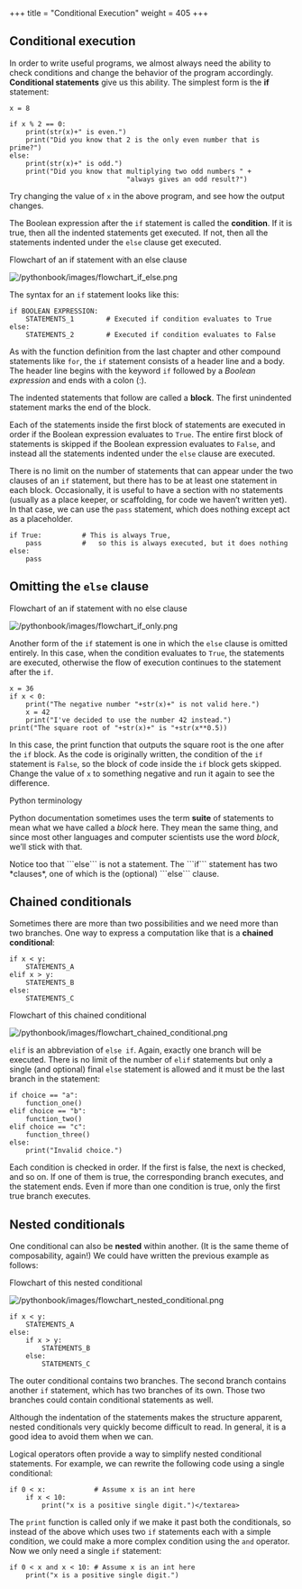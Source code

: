 +++
title = "Conditional Execution"
weight = 405
+++


## Conditional execution

In order to write useful programs, we almost always need the ability to check
conditions and change the behavior of the program accordingly. **Conditional
statements** give us this ability. The simplest form is the **if**
statement:

```
x = 8

if x % 2 == 0:
    print(str(x)+" is even.")
    print("Did you know that 2 is the only even number that is prime?")
else:
    print(str(x)+" is odd.")
    print("Did you know that multiplying two odd numbers " +
                             "always gives an odd result?")                          
```


Try changing the value of ```x``` in the above program, and see how the output changes.

The Boolean expression after the ```if``` statement is called the **condition**.
If it is true, then all the indented statements get executed. If not, then all
the statements indented under the ```else``` clause get executed.

Flowchart of an if statement with an else clause

<img alt="/pythonbook/images/flowchart_if_else.png" class="last" src="/pythonbook/images/flowchart_if_else.png" />

The syntax for an ```if``` statement looks like this:

```
if BOOLEAN EXPRESSION:
    STATEMENTS_1        # Executed if condition evaluates to True
else:
    STATEMENTS_2        # Executed if condition evaluates to False
```

As with the function definition from the last chapter and other compound
statements like ```for```, the ```if``` statement consists of a header line and a body. The header
line begins with the keyword ```if``` followed by a *Boolean expression* and ends with
a colon (:).

The indented statements that follow are called a **block**. The first
unindented statement marks the end of the block.

Each of the statements inside the first block of statements are executed in order if the Boolean
expression evaluates to ```True```. The entire first block of statements
is skipped if the Boolean expression evaluates to ```False```, and instead
all the statements indented under the ```else``` clause are executed.

There is no limit on the number of statements that can appear under the two clauses of an
```if``` statement, but there has to be at least one statement in each block.  Occasionally, it is useful
to have a section with no statements (usually as a place keeper, or scaffolding,
for code we haven&#8217;t written yet). In that case, we can use the ```pass``` statement, which
does nothing except act as a placeholder.


```
if True:          # This is always True,
    pass          #   so this is always executed, but it does nothing
else:
    pass
```

## Omitting the ```else``` clause

Flowchart of an if statement with no else clause

<img alt="/pythonbook/images/flowchart_if_only.png" class="last" src="/pythonbook/images/flowchart_if_only.png" />

Another form of the ```if``` statement is one in which the ```else``` clause is omitted entirely.
In this case, when the condition evaluates to ```True```, the statements are
executed, otherwise the flow of execution continues to the statement after the ```if```.

```
x = 36
if x < 0:
    print("The negative number "+str(x)+" is not valid here.")
    x = 42
    print("I've decided to use the number 42 instead.")
print("The square root of "+str(x)+" is "+str(x**0.5))
```

In this case, the print function that outputs the square root is the one after the ```if``` block.  As the code is originally written, the condition of the ```if``` statement is ```False```, so the block of code inside the ```if``` block gets skipped. Change the value of ```x``` to something negative and run it again to see the difference.

Python terminology

Python documentation sometimes uses the term **suite** of statements to mean what we
have called a *block* here. They mean the same thing, and since most other languages and
computer scientists use the word *block*, we&#8217;ll stick with that.

<p class="last">Notice too that ```else``` is not a statement.  The ```if``` statement has
two *clauses*, one of which is the (optional) ```else``` clause.

## Chained conditionals

Sometimes there are more than two possibilities and we need more than two
branches. One way to express a computation like that is a **chained
conditional**:

```
if x < y:
    STATEMENTS_A
elif x > y:
    STATEMENTS_B
else:
    STATEMENTS_C
```

Flowchart of this chained conditional

<img alt="/pythonbook/images/flowchart_chained_conditional.png" class="last" src="/pythonbook/images/flowchart_chained_conditional.png" />
</div>

```elif``` is an abbreviation of ```else if```. Again, exactly one branch will be
executed. There is no limit of the number of ```elif``` statements but only a
single (and optional) final ```else``` statement is allowed and it must be the last
branch in the statement:

```
if choice == "a":
    function_one()
elif choice == "b":
    function_two()
elif choice == "c":
    function_three()
else:
    print("Invalid choice.")
```

Each condition is checked in order. If the first is false, the next is checked,
and so on. If one of them is true, the corresponding branch executes, and the
statement ends. Even if more than one condition is true, only the first true
branch executes.

## Nested conditionals

One conditional can also be **nested** within another. (It is the same theme of
composability, again!)  We could have written
the previous example as follows:

Flowchart of this nested conditional

<img alt="/pythonbook/images/flowchart_nested_conditional.png" class="last" src="/pythonbook/images/flowchart_nested_conditional.png" />
</div>

```
if x < y:
    STATEMENTS_A
else:
    if x > y:
        STATEMENTS_B
    else:
        STATEMENTS_C
```

The outer conditional contains two branches.
The second branch contains another ```if``` statement, which
has two branches of its own. Those two branches could contain
conditional statements as well.

Although the indentation of the statements makes the structure apparent, nested
conditionals very quickly become difficult to read.  In general, it is a good
idea to avoid them when we can.

Logical operators often provide a way to simplify nested conditional
statements. For example, we can rewrite the following code using a single
conditional:

```
if 0 < x:            # Assume x is an int here
    if x < 10:
        print("x is a positive single digit.")</textarea>
```

The ```print``` function is called only if we make it past both the
conditionals, so instead of the above which uses two ```if``` statements each with
a simple condition, we could make a more complex condition using the ```and``` operator.  Now we only
need a single ```if``` statement:


```
if 0 < x and x < 10: # Assume x is an int here
    print("x is a positive single digit.")
```

